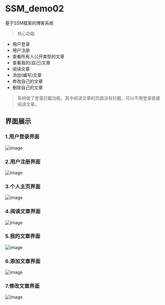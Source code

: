 # SSM_demo02
基于SSM框架的博客系统
> 核心功能

* 用户登录
* 用户注册
* 查看所有人公开类型的文章
* 查看我的(自己)文章
* 阅读文章
* 添加(编写)文章
* 修改自己的文章
* 删除自己的文章


> 系统做了登录拦截功能，其中阅读文章的页面没有拦截，可以不用登录直接阅读文章。

## 界面展示
### 1.用户登录界面
![image](https://user-images.githubusercontent.com/74289276/139247122-3c1883d8-e96b-42b3-950b-5d8209ffaec9.png)
### 2.用户注册界面
![image](https://user-images.githubusercontent.com/74289276/139247841-ed2f812f-6030-4d4c-9eb4-8bc7f619fc7a.png)
### 3.个人主页界面
![image](https://user-images.githubusercontent.com/74289276/139248062-d88bcb57-1896-4b02-b28b-1f85663dc3db.png)
### 4.阅读文章界面
![image](https://user-images.githubusercontent.com/74289276/139248245-3c5cd93d-f799-4030-8941-030d5c4236ce.png)
### 5.我的文章界面
![image](https://user-images.githubusercontent.com/74289276/139248370-f85b2c1c-c225-410e-92af-5afb54c5fd80.png)
### 6.添加文章界面
![image](https://user-images.githubusercontent.com/74289276/139248602-7e559dfe-5f89-4a24-a508-996cb1ea92d2.png)
### 7.修改文章界面
![image](https://user-images.githubusercontent.com/74289276/139248739-5d6dba5a-7ca8-4cd7-8298-e79986dd29a3.png)

